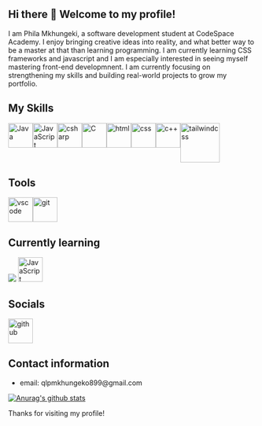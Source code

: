 ## Hi there 👋 Welcome to my profile!

I am Phila Mkhungeki, a software development student at CodeSpace Academy. I enjoy bringing creative ideas into reality, and what better way to be a master at that than learning programming. I am currently learning CSS frameworks and javascript and I am especially interested in seeing myself mastering front-end developmnent. I am currently focusing on strengthening my skills and building real-world projects to grow my portfolio.

<h2>My Skills</h2>
<div style="display:flex;">
  <img src="https://devicon-website.vercel.app/api/java/original.svg" alt="Java" width="50px"></img>
  <img src="https://devicon-website.vercel.app/api/javascript/original.svg" alt="JavaScript" width="50px"></img>
  <img src="https://devicon-website.vercel.app/api/csharp/original.svg" alt="csharp" width="50px"></img>
  <img src="https://devicon-website.vercel.app/api/c/original.svg" alt="C" width="50px"></img>
  <img src="https://devicon-website.vercel.app/api/html5/original.svg" alt="html" width="50px"></img>
  <img src="https://devicon-website.vercel.app/api/css3/original.svg" alt="css" width="50px"></img>
  <img src="https://devicon-website.vercel.app/api/cplusplus/original.svg" alt="c++" width="50px"></img>
  <img src="https://devicon-website.vercel.app/api/tailwindcss/original-wordmark.svg" alt="tailwindcss" width="80px"></img>
</div>

<h2>Tools</h2>
<div style="display:flex;">
  <img src="https://devicon-website.vercel.app/api/vscode/original.svg" alt="vscode" width="50px"></img>
  <img src="https://devicon-website.vercel.app/api/git/original.svg" alt="git" width="50px"></img>
</div>
<h2>Currently learning</h2>
<img src="https://devicon-website.vercel.app/api/react/original.svg"></img>
<img src="https://devicon-website.vercel.app/api/javascript/original.svg" alt="JavaScript" width="50px"></img>

<h2>Socials</h2>
<img src="https://devicon-website.vercel.app/api/github/original.svg" alt="github" width="50px"></img>

<h2>Contact information</h2>
<ul>
  <li>email: qlpmkhungeko899@gmail.com</li>
</ul>

[![Anurag's github stats](https://github-readme-stats.vercel.app/api?username=PhilaMkhungeki)](https://github.com/anuraghazra/github-readme-stats)

Thanks for visiting my profile!

